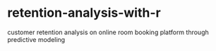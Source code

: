 # retention-analysis-with-r
customer retention analysis on online room booking platform through predictive modeling
